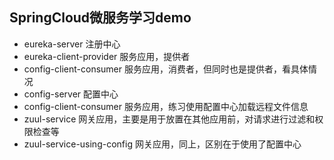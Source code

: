 ## SpringCloud微服务学习demo

* eureka-server 注册中心
* eureka-client-provider 服务应用，提供者
* config-client-consumer 服务应用，消费者，但同时也是提供者，看具体情况
* config-server 配置中心
* config-client-consumer 服务应用，练习使用配置中心加载远程文件信息
* zuul-service 网关应用，主要是用于放置在其他应用前，对请求进行过滤和权限检查等
* zuul-service-using-config 网关应用，同上，区别在于使用了配置中心
